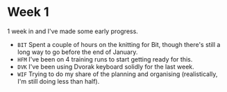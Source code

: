# Week 1

1 week in and I've made some early progress.

* `BIT` Spent a couple of hours on the knitting for Bit, though there's still a long way to go before the end of January.
* `HFM` I've been on 4 training runs to start getting ready for this.
* `DVK` I've been using Dvorak keyboard solidly for the last week.
* `WIF` Trying to do my share of the planning and organising (realistically, I'm still doing less than half).
